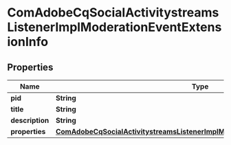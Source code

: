 

# ComAdobeCqSocialActivitystreamsListenerImplModerationEventExtensionInfo

## Properties

Name | Type | Description | Notes
------------ | ------------- | ------------- | -------------
**pid** | **String** |  |  [optional]
**title** | **String** |  |  [optional]
**description** | **String** |  |  [optional]
**properties** | [**ComAdobeCqSocialActivitystreamsListenerImplModerationEventExtensionProperties**](ComAdobeCqSocialActivitystreamsListenerImplModerationEventExtensionProperties.md) |  |  [optional]



